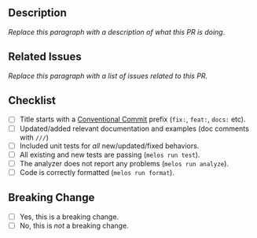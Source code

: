 ## Description

*Replace this paragraph with a description of what this PR is doing.*

## Related Issues

*Replace this paragraph with a list of issues related to this PR.*

## Checklist

<!--
Before you create this PR confirm that it meets all requirements listed below by checking
the relevant checkboxes with `[x]`. If some checkbox is not applicable, mark it as `[-]`.
-->

- [ ] Title starts with a [Conventional Commit] prefix (`fix:`, `feat:`, `docs:` etc).
- [ ] Updated/added relevant documentation and examples (doc comments with `///`)
- [ ] Included unit tests for *all* new/updated/fixed behaviors.
- [ ] All existing and new tests are passing (`melos run test`).
- [ ] The analyzer does not report any problems (`melos run analyze`).
- [ ] Code is correctly formatted (`melos run format`).

## Breaking Change

<!--
Does this PR require users to manually update?

If yes, then the title of the PR should include "!" (for example, `feat!:`, `fix!:`).
See [Conventional Commit] for details.
-->

- [ ] Yes, this is a breaking change.
- [ ] No, this is *not* a breaking change.

<!-- Links -->
[Conventional Commit]: https://conventionalcommits.org
